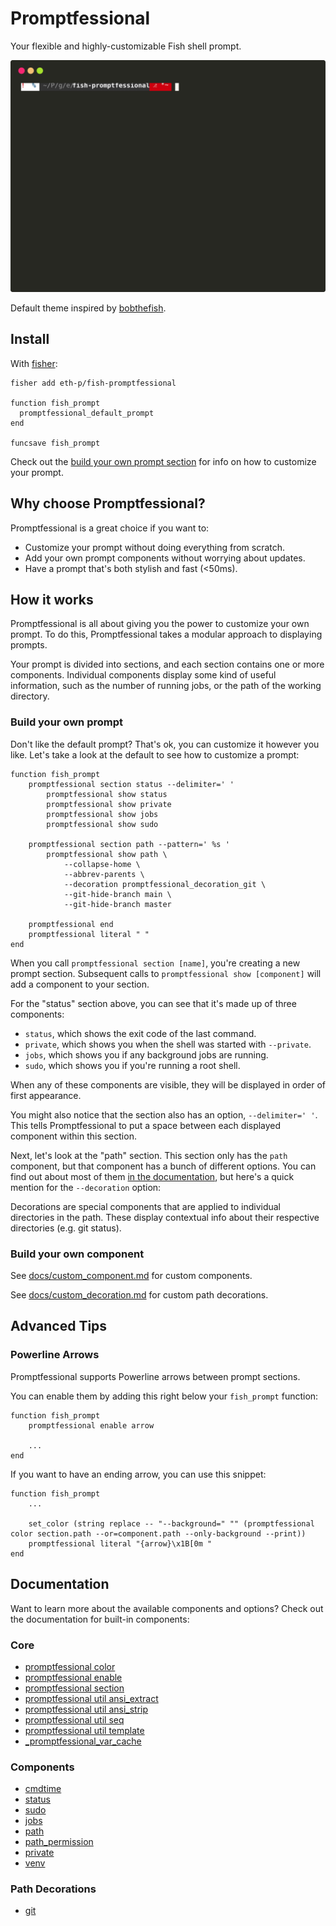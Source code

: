 # Promptfessional

Your flexible and highly-customizable Fish shell prompt.

![Screenshot](screenshot.svg)

Default theme inspired by [bobthefish](https://github.com/oh-my-fish/theme-bobthefish).


## Install

With [fisher](https://github.com/jorgebucaran/fisher):

```fish
fisher add eth-p/fish-promptfessional

function fish_prompt
  promptfessional_default_prompt
end

funcsave fish_prompt
```

Check out the [build your own prompt section](#build-your-own-prompt) for info on how to customize your prompt.


## Why choose Promptfessional?

Promptfessional is a great choice if you want to:

- Customize your prompt without doing everything from scratch.
- Add your own prompt components without worrying about updates.
- Have a prompt that's both stylish and fast (<50ms).

## How it works

Promptfessional is all about giving you the power to customize your own prompt. To do this, Promptfessional takes a modular approach to displaying prompts.

Your prompt is divided into sections, and each section contains one or more components. Individual components display some kind of useful information, such as the number of running jobs, or the path of the working directory.

### Build your own prompt

Don't like the default prompt? That's ok, you can customize it however you like. Let's take a look at the default to see how to customize a prompt:

```fish
function fish_prompt
    promptfessional section status --delimiter=' '
        promptfessional show status
        promptfessional show private
        promptfessional show jobs
        promptfessional show sudo

    promptfessional section path --pattern=' %s '
        promptfessional show path \
        	--collapse-home \
        	--abbrev-parents \
        	--decoration promptfessional_decoration_git \
        	--git-hide-branch main \
        	--git-hide-branch master 

    promptfessional end
    promptfessional literal " "
end
```

When you call `promptfessional section [name]`, you're creating a new prompt section. Subsequent calls to `promptfessional show [component]` will add a component to your section.

For the "status" section above, you can see that it's made up of three components:
- `status`, which shows the exit code of the last command.
- `private`, which shows you when the shell was started with `--private`.
- `jobs`, which shows you if any background jobs are running.
- `sudo`, which shows you if you're running a root shell.

When any of these components are visible, they will be displayed in order of first appearance.

You might also notice that the section also has an option, `--delimiter=' '`. This tells Promptfessional to put a space between each displayed component within this section.

Next, let's look at the "path" section. This section only has the `path` component, but that component has a bunch of different options. You can find out about most of them [in the documentation](#documentation), but here's a quick mention for the `--decoration` option:

Decorations are special components that are applied to individual directories in the path. These display contextual info about their respective directories (e.g. git status).

### Build your own component

See [docs/custom_component.md](docs/custom_component.md) for custom components.

See [docs/custom_decoration.md](docs/custom_decoration.md) for custom path decorations.

## Advanced Tips

### Powerline Arrows

Promptfessional supports Powerline arrows between prompt sections.

You can enable them by adding this right below your `fish_prompt` function:

```fish
function fish_prompt
    promptfessional enable arrow
    
    ...
end
```

If you want to have an ending arrow, you can use this snippet:

```fish
function fish_prompt
    ...
    
    set_color (string replace -- "--background=" "" (promptfessional color section.path --or=component.path --only-background --print))
    promptfessional literal "{arrow}\x1B[0m "
end
```

## Documentation

Want to learn more about the available components and options?
Check out the documentation for built-in components:

### Core

- [promptfessional color](docs/promptfessional_color.md)
- [promptfessional enable](docs/promptfessional_enable.md)
- [promptfessional section](docs/promptfessional_section.md)
- [promptfessional util ansi_extract](docs/promptfessional_util_ansi_extract.md)
- [promptfessional util ansi_strip](docs/promptfessional_util_ansi_strip.md)
- [promptfessional util seq](docs/promptfessional_util_seq.md)
- [promptfessional util template](docs/promptfessional_util_template.md)
- [_promptfessional_var_cache](promptfessional_var_cache.md)

### Components

- [cmdtime](docs/component_cmdtime.md)
- [status](docs/component_status.md)
- [sudo](docs/component_sudo.md)
- [jobs](docs/component_jobs.md)
- [path](docs/component_path.md)
- [path_permission](docs/component_path_permission.md)
- [private](docs/component_private.md)
- [venv](docs/component_venv.md)

### Path Decorations

- [git](docs/decoration_git.md)

